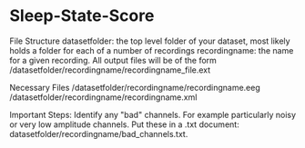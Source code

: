# Sleep-State-Score

File Structure
datasetfolder: the top level folder of your dataset, most likely holds a folder for each of a number of recordings
recordingname: the name for a given recording.  All output files will be of the form /datasetfolder/recordingname/recordingname_file.ext

Necessary Files
/datasetfolder/recordingname/recordingname.eeg
/datasetfolder/recordingname/recordingname.xml

Important Steps:
Identify any "bad" channels.  For example particularly noisy or very low amplitude channels.  Put these in a .txt document: datasetfolder/recordingname/bad_channels.txt.
